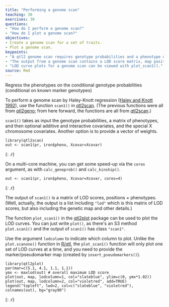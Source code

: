 ```yaml
---
title: "Performing a genome scan"
teaching: 30
exercises: 30
questions:
- "How do I perform a genome scan?"
- "How do I plot a genome scan?"
objectives:
- Create a genome scan for a set of traits.
- Plot a genome scan.
keypoints:
- "A qtl2 genome scan requires genotype probabilities and a phenotype matrix."
- "The output from a genome scan contains a LOD score matrix, map positions, and phenotypes."
- "LOD curve plots for a genome scan can be viewed with plot_scan1()."
source: Rmd
---
```



Regress the phenotypes on the conditional genotype probabilities (conditional on known marker genotypes)

To perform a genome scan by Haley-Knott regression
([Haley and Knott 1992](https://www.ncbi.nlm.nih.gov/pubmed/16718932)),
use the function `scan1()` in
[qtl2scan](https://github.com/rqtl/qtl2scan). (The previous functions 
were all from [qtl2geno](https://github.com/rqtl/qtl2geno); from here
forward, the functions are all from
[qtl2scan](https://github.com/rqtl/qtl2scan).)

`scan1()` takes as input the genotype probabilities, a matrix of phenotypes, and then optional additive and interactive covariates, and the special X chromosome covariates. Another option is to provide a
vector of weights.


~~~
library(qtl2scan)
out <- scan1(pr, iron$pheno, Xcovar=Xcovar)
~~~
{: .r}

On a multi-core machine, you can get some speed-up via the `cores` argument, as with `calc_genoprob()` and `calc_kinship()`.


~~~
out <- scan1(pr, iron$pheno, Xcovar=Xcovar, cores=4)
~~~
{: .r}

The output of `scan1()` is a matrix of LOD scores, positions &times; phenotypes. (Well, actually, the output is a list including `"lod"` which is this matrix of LOD scores, but also including the
genetic map and other details.)

The function `plot_scan1()` in the
[qtl2plot](https://github.com/rqtl/qtl2plot) package can be used to plot the LOD curves. You can just write `plot()`, as there's an S3 method `plot.scan1()` and the output of `scan1()` has class `"scan1"`.

Use the argument `lodcolumn` to indicate which column to plot. Unlike the `plot.scanone()` function in [R/qtl](http://rqtl.org), the `plot_scan1()` function will only plot one set of LOD curves at a time, and you need to provide the marker/pseudomarker map (created by `insert_pseudomarkers()`).


~~~
library(qtl2plot)
par(mar=c(5.1, 4.1, 1.1, 1.1))
ymx <- maxlod(out) # overall maximum LOD score
plot(out, map, lodcolumn=1, col="slateblue", ylim=c(0, ymx*1.02))
plot(out, map, lodcolumn=2, col="violetred", add=TRUE)
legend("topleft", lwd=2, col=c("slateblue", "violetred"), colnames(out), bg="gray90")
~~~
{: .r}

